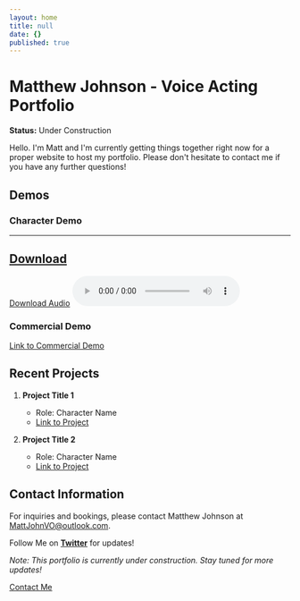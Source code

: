 ```yaml
---
layout: home
title: null
date: {}
published: true
---
```

# Matthew Johnson - Voice Acting Portfolio

**Status:** Under Construction

Hello. I'm Matt and I'm currently getting things together right now for a proper website to host my portfolio. Please don't hesitate to contact me if you have any further questions!
## Demos


### Character Demo
---
[Download](/assets/audio/Matthew_Johnson_Character_Demo.mp3)
---

<div class="audio-container">
  <a class="download-button" href="/assets/audio/Matthew Johnson Character Demo.mp3" download>Download Audio</a>
  <audio controls>
    <source src="/assets/audio/Matthew Johnson Character Demo.mp3" type="audio/mp3">
    Your browser does not support the audio tag.
  </audio>
</div>


### Commercial Demo
[Link to Commercial Demo](#)
## Recent Projects

1. **Project Title 1**
   - Role: Character Name
   - [Link to Project](#)

2. **Project Title 2**
   - Role: Character Name
   - [Link to Project](#)

## Contact Information

For inquiries and bookings, please contact Matthew Johnson at [MattJohnVO@outlook.com](mailto:MattJohnVO@outlook.com).

Follow Me on [**Twitter**](https://twitter.com/mattjohnvo) for updates!

*Note: This portfolio is currently under construction. Stay tuned for more updates!*


<a href="/contact.html" class="highlighted">Contact Me</a>

